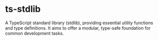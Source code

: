 # ts-stdlib
A TypeScript standard library (stdlib), providing essential utility functions and type definitions. It aims to offer a modular, type-safe foundation for common development tasks.
